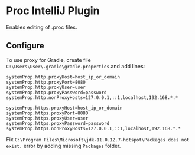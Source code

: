 # Proc IntelliJ Plugin

Enables editing of .proc files.


Configure
---------

To use proxy for Gradle, create file `C:\Users\User\.gradle\gradle.properties` and add lines:
```
systemProp.http.proxyHost=host_ip_or_domain
systemProp.http.proxyPort=8080
systemProp.http.proxyUser=user
systemProp.http.proxyPassword=password
systemProp.http.nonProxyHosts=127.0.0.1,::1,localhost,192.168.*.*

systemProp.https.proxyHost=host_ip_or_domain
systemProp.https.proxyPort=8080
systemProp.https.proxyUser=user
systemProp.https.proxyPassword=password
systemProp.https.nonProxyHosts=127.0.0.1,::1,localhost,192.168.*.*
```

Fix `C:\Program Files\Microsoft\jdk-11.0.12.7-hotspot\Packages does not exist.` error by adding missing `Packages` folder.
